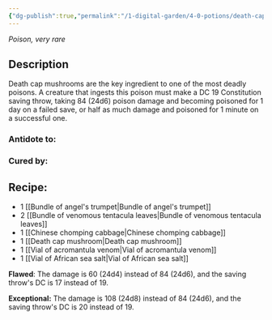 ```yaml
---
{"dg-publish":true,"permalink":"/1-digital-garden/4-0-potions/death-cap-draught/","tags":["#potion","extracurricular"]}
---
```


*Poison, very rare* 

## Description

Death cap mushrooms are the key ingredient to one of the most deadly poisons. A creature that ingests this poison must make a DC 19 Constitution saving throw, taking 84 (24d6) poison damage and becoming poisoned for 1 day on a failed save, or half as much damage and poisoned for 1 minute on a successful one.

### Antidote to: 


### Cured by:


## Recipe:

- 1 [[Bundle of angel's trumpet\|Bundle of angel's trumpet]]
- 2 [[Bundle of venomous tentacula leaves\|Bundle of venomous tentacula leaves]]
- 1 [[Chinese chomping cabbage\|Chinese chomping cabbage]]
- 1 [[Death cap mushroom\|Death cap mushroom]]
- 1 [[Vial of acromantula venom\|Vial of acromantula venom]]
- 1 [[Vial of African sea salt\|Vial of African sea salt]]

**Flawed**:
The damage is 60 (24d4) instead of 84 (24d6), and the saving throw's DC is 17 instead of 19.

**Exceptional:** 
The damage is 108 (24d8) instead of 84 (24d6), and the saving throw's DC is 20 instead of 19.